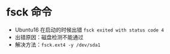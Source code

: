 # fsck 命令

- Ubuntu16 在启动的时候出错 `fsck exited with status code 4`
- 出错原因：磁盘检测不能通过
- 解决方法：`fsck.ext4 -y /dev/sda1`
